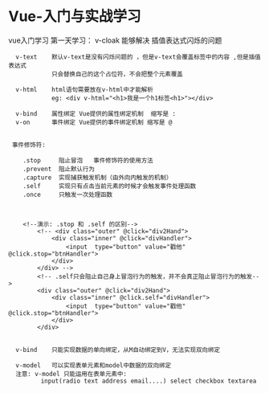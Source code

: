 # Vue-入门与实战学习
vue入门学习
  第一天学习：
      v-cloak 能够解决 插值表达式闪烁的问题
      
      v-text    默认v-text是没有闪烁问题的 ，但是v-text会覆盖标签中的内容 ,但是插值表达式
                只会替换自己的这个占位符，不会把整个元素覆盖
               
      v-html    html语句需要放在v-html中才能解析
                eg: <div v-html="<h1>我是一个h1标签<h1>"></div>
               
      v-bind    属性绑定 Vue提供的属性绑定机制  缩写是 : 
      v-on      事件绑定 Vue提供的事件绑定机制 缩写是 @ 
      
      
     事件修饰符: 
     
        .stop     阻止冒泡   事件修饰符的使用方法
        .prevent  阻止默认行为
        .capture  实现捕获触发机制（由外向内触发的机制）
        .self     实现只有点击当前元素的时候才会触发事件处理函数
        .once     只触发一次处理函数
        
        
        
        <!--演示: .stop 和 .self 的区别-->
            <!-- <div class="outer" @click="div2Hand">
                <div class="inner" @click="divHandler">
                    <input  type="button" value="戳他" @click.stop="btnHandler">
                </div>
            </div> -->
            <!-- .self只会阻止自己身上冒泡行为的触发，并不会真正阻止冒泡行为的触发-->
            <div class="outer" @click="div2Hand">
                <div class="inner" @click.self="divHandler">
                    <input  type="button" value="戳他" @click.stop="btnHandler">
                </div>
            </div>
            
            
      v-bind    只能实现数据的单向绑定，从M自动绑定到V，无法实现双向绑定
      
      v-model   可以实现表单元素和model中数据的双向绑定
      注意: v-model 只能运用在表单元素中:
             input(radio text address email....) select checkbox textarea
      
